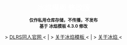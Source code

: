 <p align="center">
    <font size=5>
        <b>
            <span style="color:white;">
                冰焰模板 修改版
            </span>
        </b>
    </font>
</p>

<p align="center">
    <b>
        仅作私用仓库存储，不传播，不发布<br>
        基于 冰焰模板 4.3.0 修改
    </b>
</p>

<p align="center">
    <font size=3>
        >
        <a href="https://chinadlrs.com/">
            DLRS同人官网
        </a> < | >
        <a href="https://chinadlrs.com/app/?id=41">
            关于冰焰模板
        </a> < | >
        <a href="https://space.bilibili.com/89919399">
            关于冰焰
        </a><
    </font>
</a>
